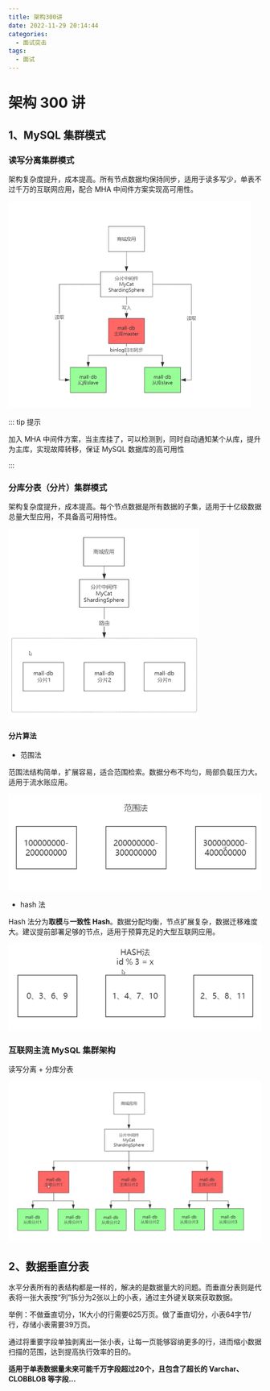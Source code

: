 ```yaml
---
title: 架构300讲
date: 2022-11-29 20:14:44
categories:
  - 面试突击
tags:
  - 面试
---
```


# 架构 300 讲

## 1、MySQL 集群模式

### 读写分离集群模式

架构复杂度提升，成本提高。所有节点数据均保持同步，适用于读多写少，单表不过千万的互联网应用，配合 MHA 中间件方案实现高可用性。

<img src="../../../public/img/interview/架构300讲/image-20221129204441365.png" alt="image-20221129204441365" style="zoom:50%;" />

::: tip 提示

加入 MHA 中间件方案，当主库挂了，可以检测到，同时自动通知某个从库，提升为主库，实现故障转移，保证 MySQL 数据库的高可用性

:::

### 分库分表（分片）集群模式

架构复杂度提升，成本提高。每个节点数据是所有数据的子集，适用于十亿级数据总量大型应用，不具备高可用特性。

<img src="../../../public/img/interview/架构300讲/image-20221129205153655.png" alt="image-20221129205153655" style="zoom:50%;" />

#### 分片算法

* 范围法

范围法结构简单，扩展容易，适合范围检索。数据分布不均匀，局部负载压力大。适用于流水账应用。

<img src="../../../public/img/interview/架构300讲/image-20221129205443897.png" alt="image-20221129205443897" style="zoom:67%;" />

* hash 法

Hash 法分为**取模**与**一致性 Hash**。数据分配均衡，节点扩展复杂，数据迁移难度大。建议提前部署足够的节点，适用于预算充足的大型互联网应用。

<img src="../../../public/img/interview/架构300讲/image-20221129205800614.png" alt="image-20221129205800614" style="zoom:67%;" />

### 互联网主流 MySQL 集群架构

读写分离 + 分库分表

<img src="../../../public/img/interview/架构300讲/image-20221129210201799.png" alt="image-20221129210201799" style="zoom:50%;" />

## 2、数据垂直分表

水平分表所有的表结构都是一样的，解决的是数据量大的问题。而垂直分表则是代表将一张大表按“列”拆分为2张以上的小表，通过主外键关联来获取数据。

举例：不做垂直切分，1K大小的行需要625万页。做了垂直切分，小表64字节/行，存储小表需要39万页。

通过将重要字段单独剥离出一张小表，让每一页能够容纳更多的行，进而缩小数据扫描的范围，达到提高执行效率的目的。

**适用于单表数据量未来可能千万字段超过20个，且包含了超长的 Varchar、CLOBBLOB 等字段...**